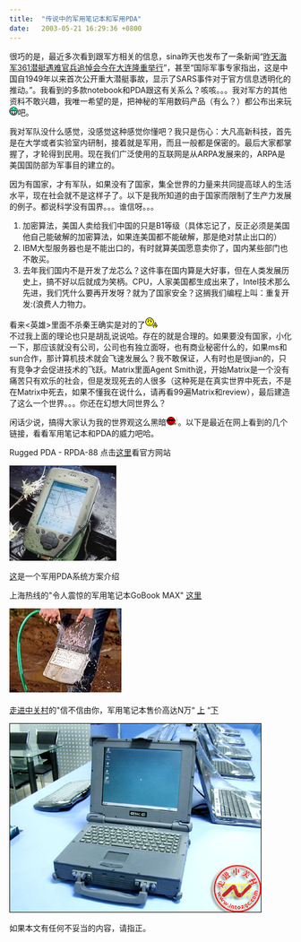 ```yaml
---
title:  "传说中的军用笔记本和军用PDA"
date:   2003-05-21 16:29:36 +0800
---
```


很巧的是，最近多次看到跟军方相关的信息，sina昨天也发布了一条新闻“[昨天海军361潜艇遇难官兵追悼会今在大连隆重举行](http://news.sina.com.cn/c/2003-05-20/14491077660.shtml)”，甚至“国际军事专家指出，这是中国自1949年以来首次公开重大潜艇事故，显示了SARS事件对于官方信息透明化的推动。”。我看到的多款notebook和PDA跟这有关系么？咳咳。。。我对军方的其他资料不敢兴趣，我唯一希望的是，把神秘的军用数码产品（有么？）都公布出来玩![](/images/2011/smile/daxiao2.gif)吧。  

我对军队没什么感觉，没感觉这种感觉你懂吧？我只是伤心：大凡高新科技，首先是在大学或者实验室内研制，接着就是军用，而且一般都是保密的。最后大家都掌握了，才轮得到民用。现在我们广泛使用的互联网是从ARPA发展来的，ARPA是美国国防部为军事目的建立的。  

因为有国家，才有军队，如果没有了国家，集全世界的力量来共同提高球人的生活水平，现在社会就不是这样子了。以下是我所知道的由于国家而限制了生产力发展的例子。都说科学没有国界。。。谁信呀。。。  

1. 加密算法，美国人卖给我们中国的只是B1等级（具体忘记了，反正必须是美国他自己能破解的加密算法，如果连美国都不能破解，那是绝对禁止出口的）  
2. IBM大型服务器也是不能出口的，有时就算美国愿意卖你了，国内某些部门也不敢买。  
3. 去年我们国内不是开发了龙芯么？这件事在国内算是大好事，但在人类发展历史上，搞不好以后就成为笑柄。CPU，人家美国都生成出来了，Intel技术那么先进，我们凭什么要再开发呀？就为了国家安全？这搁我们编程上叫：重复开发:(浪费人力物力。  

看来<英雄>里面不杀秦王确实是对的了![](/images/2011/smile/buyao.gif)  
不过我上面的理论也只是胡乱说说哈。存在的就是合理的。如果要没有国家，小化一下，那应该就没有公司，公司也有独立面呀，也有商业秘密什么的，如果ms和sun合作，那计算机技术就会飞速发展么？我不敢保证，人有时也是很jian的，只有竞争才会促进技术的飞跃。Matrix里面Agent Smith说，开始Matrix是一个没有痛苦只有欢乐的社会，但是发现死去的人很多（这种死是在真实世界中死去，不是在Matrix中死去，如果不懂我在说什么，请再看99遍Matrix和review），最后建造了这么一个世界。。。你还在幻想大同世界么？  

闲话少说，搞得大家认为我的世界观这么黑暗![](/images/2011/smile/smoke.gif)。以下是最近在网上看到的几个链接，看看军用笔记本和PDA的威力吧哈。  

Rugged PDA - RPDA-88 点击[这里](http://www.tadiran-com.co.il/products/military_compu/PDA/pda.asp)看官方网站  

![](/images/2011/notebookpda/rpda.jpg)  

[这](http://www.watertek.com/product-PDA.htm)是一个军用PDA系统方案介绍  

上海热线的"令人震惊的军用笔记本GoBook MAX" [这里](http://computer.online.sh.cn/computer/gb/content/2003-03/27/content_557709.htm)  

![](/images/2011/notebookpda/nbwater.jpg)  

[走进中关村](http://www.intozgc.com)的"信不信由你，军用笔记本售价高达N万“ [上](http://www.intozgc.com/ReadArticle.asp?Article_id=26036) “[下](http://www.intozgc.com/readarticle.asp?article_id=26055)  

![](/images/2011/notebookpda/16-cf-x1.jpg)  

如果本文有任何不妥当的内容，请指正。  

